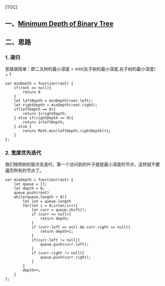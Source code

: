 [TOC]
## 一、[Minimum Depth of Binary Tree](https://leetcode-cn.com/problems/minimum-depth-of-binary-tree/)
## 二、思路
### 1. 递归
思路很简单：即二叉树的最小深度 = min(左子树的最小深度,右子树的最小深度）+ 1
```
var minDepth = function(root) {
    if(root == null){
        return 0
    }
    let leftDepth = minDepth(root.left);
    let rightDepth = minDepth(root.right);
    if(leftDepth == 0){
        return 1+rightDepth;
    } else if(rightDepth == 0){
        return 1+leftDepth;
    } else {
        return Math.min(leftDepth,rightDepth)+1;
    }
};
```
### 2. 宽度优先迭代
我们按照树的层次去迭代，第一个访问到的叶子就是最小深度的节点，这样就不要遍历所有的节点了。
```
var minDepth = function(root) {
    let queue = [];
    let depth = 0;
    queue.push(root)
    while(queue.length > 0){
        let len = queue.length
        for(let i = 0;i<len;i++){
            let curr = queue.shift();
            if (curr == null){
                return depth;
            }
            if (curr.left == null && curr.right == null){
                return depth+1;
            }
            if(curr.left != null){
                queue.push(curr.left);
            }
            if (curr.right != null){
                queue.push(curr.right);
            }
        }
        depth++;
    }
};
```